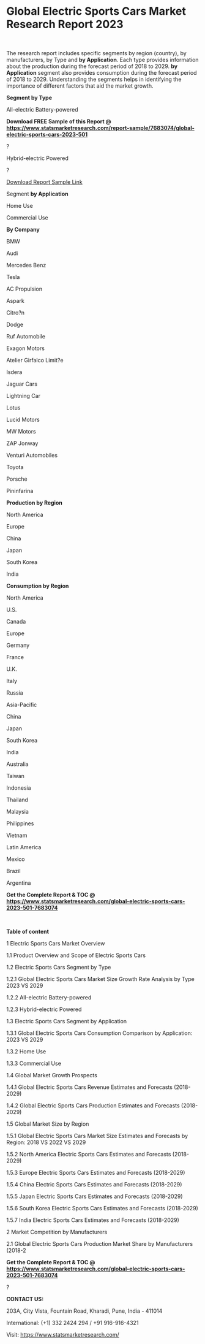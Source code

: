 <h1>Global Electric Sports Cars Market Research Report 2023</h1><br/><p>The research report includes specific segments by region (country), by manufacturers, by Type and <strong>by Application</strong>. Each type provides information about the production during the forecast period of 2018 to 2029. <strong>by Application</strong> segment also provides consumption during the forecast period of 2018 to 2029. Understanding the segments helps in identifying the importance of different factors that aid the market growth.</p>
 
 
 
 <p><strong>Segment by Type</strong></p>
 
 
 
 <p>All-electric Battery-powered</p>
 
 
 
 <div><b>Download FREE Sample of this Report @ <a href="https://www.statsmarketresearch.com/download-free-sample/7683074/global-electric-sports-cars-2023-501">https://www.statsmarketresearch.com/report-sample/7683074/global-electric-sports-cars-2023-501</a></b></div>
 
 
 
 <p>? </p>
 
 
 
 <p>Hybrid-electric Powered</p>
 
 
 
 <p>? </p>
 
 
 
 <p><a href="https://www.statsmarketresearch.com/download-free-sample/7683074/global-electric-sports-cars-2023-501">Download Report Sample Link</a></p>
 
 
 
 <p>Segment <strong>by Application</strong></p>
 
 
 
 <p>Home Use</p>
 
 
 
 <p>Commercial Use</p>
 
 
 
 <p><strong>By Company</strong></p>
 
 
 
 <p>BMW</p>
 
 
 
 <p>Audi</p>
 
 
 
 <p>Mercedes Benz</p>
 
 
 
 <p>Tesla</p>
 
 
 
 <p>AC Propulsion</p>
 
 
 
 <p>Aspark</p>
 
 
 
 <p>Citro?n</p>
 
 
 
 <p>Dodge</p>
 
 
 
 <p>Ruf Automobile</p>
 
 
 
 <p>Exagon Motors</p>
 
 
 
 <p>Atelier Girfalco Limit?e</p>
 
 
 
 <p>Isdera</p>
 
 
 
 <p>Jaguar Cars</p>
 
 
 
 <p>Lightning Car</p>
 
 
 
 <p>Lotus</p>
 
 
 
 <p>Lucid Motors</p>
 
 
 
 <p>MW Motors</p>
 
 
 
 <p>ZAP Jonway</p>
 
 
 
 <p>Venturi Automobiles</p>
 
 
 
 <p>Toyota</p>
 
 
 
 <p>Porsche</p>
 
 
 
 <p>Pininfarina</p>
 
 
 
 <p><strong>Production by Region</strong></p>
 
 
 
 <p>North America</p>
 
 
 
 <p>Europe</p>
 
 
 
 <p>China</p>
 
 
 
 <p>Japan</p>
 
 
 
 <p>South Korea</p>
 
 
 
 <p>India</p>
 
 
 
 <p><strong>Consumption by Region</strong></p>
 
 
 
 <p>North America</p>
 
 
 
 <p>U.S.</p>
 
 
 
 <p>Canada</p>
 
 
 
 <p>Europe</p>
 
 
 
 <p>Germany</p>
 
 
 
 <p>France</p>
 
 
 
 <p>U.K.</p>
 
 
 
 <p>Italy</p>
 
 
 
 <p>Russia</p>
 
 
 
 <p>Asia-Pacific</p>
 
 
 
 <p>China</p>
 
 
 
 <p>Japan</p>
 
 
 
 <p>South Korea</p>
 
 
 
 <p>India</p>
 
 
 
 <p>Australia</p>
 
 
 
 <p>Taiwan</p>
 
 
 
 <p>Indonesia</p>
 
 
 
 <p>Thailand</p>
 
 
 
 <p>Malaysia</p>
 
 
 
 <p>Philippines</p>
 
 
 
 <p>Vietnam</p>
 
 
 
 <p>Latin America</p>
 
 
 
 <p>Mexico</p>
 
 
 
 <p>Brazil</p>
 
 
 
 <p>Argentina</p>
 
 
 
 <div><b>Get the Complete Report & TOC @ <a href="https://www.statsmarketresearch.com/global-electric-sports-cars-2023-501-7683074">https://www.statsmarketresearch.com/global-electric-sports-cars-2023-501-7683074</a></b></div>
 
 
 
 <p><br />
 
 <b>Table of content</b></p>
 
 
 
 <p>1 Electric Sports Cars Market Overview<br />
 
 1.1 Product Overview and Scope of Electric Sports Cars<br />
 
 1.2 Electric Sports Cars Segment by Type<br />
 
 1.2.1 Global Electric Sports Cars Market Size Growth Rate Analysis by Type 2023 VS 2029<br />
 
 1.2.2 All-electric Battery-powered<br />
 
 1.2.3 Hybrid-electric Powered<br />
 
 1.3 Electric Sports Cars Segment by Application<br />
 
 1.3.1 Global Electric Sports Cars Consumption Comparison by Application: 2023 VS 2029<br />
 
 1.3.2 Home Use<br />
 
 1.3.3 Commercial Use<br />
 
 1.4 Global Market Growth Prospects<br />
 
 1.4.1 Global Electric Sports Cars Revenue Estimates and Forecasts (2018-2029)<br />
 
 1.4.2 Global Electric Sports Cars Production Estimates and Forecasts (2018-2029)<br />
 
 1.5 Global Market Size by Region<br />
 
 1.5.1 Global Electric Sports Cars Market Size Estimates and Forecasts by Region: 2018 VS 2022 VS 2029<br />
 
 1.5.2 North America Electric Sports Cars Estimates and Forecasts (2018-2029)<br />
 
 1.5.3 Europe Electric Sports Cars Estimates and Forecasts (2018-2029)<br />
 
 1.5.4 China Electric Sports Cars Estimates and Forecasts (2018-2029)<br />
 
 1.5.5 Japan Electric Sports Cars Estimates and Forecasts (2018-2029)<br />
 
 1.5.6 South Korea Electric Sports Cars Estimates and Forecasts (2018-2029)<br />
 
 1.5.7 India Electric Sports Cars Estimates and Forecasts (2018-2029)<br />
 
 2 Market Competition by Manufacturers<br />
 
 2.1 Global Electric Sports Cars Production Market Share by Manufacturers (2018-2</p>
 
 
 
 <div><b>Get the Complete Report & TOC @ <a href="https://www.statsmarketresearch.com/global-electric-sports-cars-2023-501-7683074">https://www.statsmarketresearch.com/global-electric-sports-cars-2023-501-7683074</a></b></div>
 
 
 
 <p>? </p>
 
 
 
 <p><b>CONTACT US:</b><br />
 
 203A, City Vista, Fountain Road, Kharadi, Pune, India - 411014<br />
 
 International: (+1) 332 2424 294 / +91 916-916-4321<br />
 
 Visit: <a href="https://www.statsmarketresearch.com/">https://www.statsmarketresearch.com/</a></p>